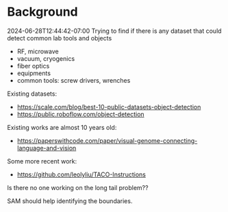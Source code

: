 
# Background

2024-06-28T12:44:42-07:00
Trying to find if there is any dataset that could detect common lab tools and objects
- RF, microwave
- vacuum, cryogenics
- fiber optics
- equipments
- common tools: screw drivers, wrenches


Existing datasets:
- https://scale.com/blog/best-10-public-datasets-object-detection
- https://public.roboflow.com/object-detection

Existing works are almost 10 years old:
- https://paperswithcode.com/paper/visual-genome-connecting-language-and-vision

Some more recent work:
- https://github.com/leolyliu/TACO-Instructions


Is there no one working on the long tail problem??

SAM should help identifying the boundaries.
